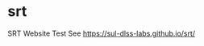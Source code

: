 # srt
SRT Website Test 
See <a href="https://sul-dlss-labs.github.io/srt/">https://sul-dlss-labs.github.io/srt/</a>
